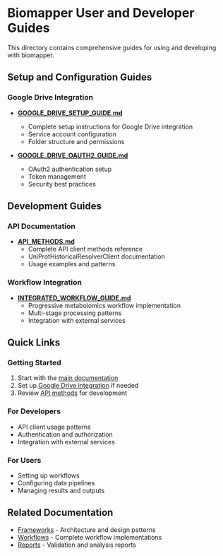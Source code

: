 # Biomapper User and Developer Guides

This directory contains comprehensive guides for using and developing with biomapper.

## Setup and Configuration Guides

### Google Drive Integration
- **[GOOGLE_DRIVE_SETUP_GUIDE.md](GOOGLE_DRIVE_SETUP_GUIDE.md)**
  - Complete setup instructions for Google Drive integration
  - Service account configuration
  - Folder structure and permissions

- **[GOOGLE_DRIVE_OAUTH2_GUIDE.md](GOOGLE_DRIVE_OAUTH2_GUIDE.md)**
  - OAuth2 authentication setup
  - Token management
  - Security best practices

## Development Guides

### API Documentation
- **[API_METHODS.md](API_METHODS.md)**
  - Complete API client methods reference
  - UniProtHistoricalResolverClient documentation
  - Usage examples and patterns

### Workflow Integration
- **[INTEGRATED_WORKFLOW_GUIDE.md](INTEGRATED_WORKFLOW_GUIDE.md)**
  - Progressive metabolomics workflow implementation
  - Multi-stage processing patterns
  - Integration with external services

## Quick Links

### Getting Started
1. Start with the [main documentation](../README.md)
2. Set up [Google Drive integration](GOOGLE_DRIVE_SETUP_GUIDE.md) if needed
3. Review [API methods](API_METHODS.md) for development

### For Developers
- API client usage patterns
- Authentication and authorization
- Integration with external services

### For Users
- Setting up workflows
- Configuring data pipelines
- Managing results and outputs

## Related Documentation

- [Frameworks](../frameworks/) - Architecture and design patterns
- [Workflows](../workflows/) - Complete workflow implementations
- [Reports](../reports/) - Validation and analysis reports